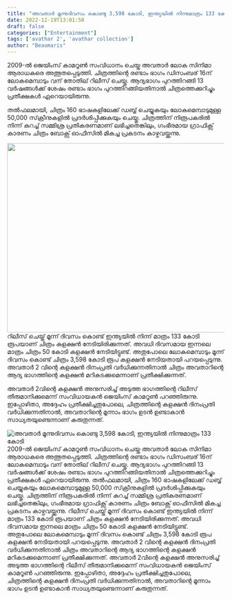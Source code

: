 ```yaml
---
title: "അവതാർ മൂന്നുദിവസം കൊണ്ടു 3,598 കോടി, ഇന്ത്യയിൽ നിന്നുമാത്രം 133 കോടി"
date: 2022-12-19T13:01:50
draft: false
categories: ["Entertainment"]
tags: ['avathar 2', 'avathar collection']
author: "Beaumaris"
---
```


2009-ൽ ജെയിംസ് കാമറൂൺ സംവിധാനം ചെയ്ത അവതാർ ലോക സിനിമാ ആരാധകരെ അത്ഭുതപ്പെടുത്തി. ചിത്രത്തിന്റെ രണ്ടാം ഭാഗം ഡിസംബര് 16ന് ലോകമെമ്പാടും വന് തോതില് റിലീസ് ചെയ്തു. ആദ്യഭാഗം പുറത്തിറങ്ങി 13 വർഷങ്ങൾക്ക് ശേഷം രണ്ടാം ഭാഗം പുറത്തിറങ്ങിയതിനാൽ ചിത്രത്തെക്കുറിച്ചും പ്രതീക്ഷകൾ ഏറെയായിരുന്നു.

തൽഫലമായി, ചിത്രം 160 ഭാഷകളിലേക്ക് ഡബ്ബ് ചെയ്യുകയും ലോകമെമ്പാടുമുള്ള 50,000 സ്‌ക്രീനുകളിൽ പ്രദർശിപ്പിക്കുകയും ചെയ്തു. ചിത്രത്തിന് നിരൂപകരിൽ നിന്ന് കുറച്ച് സമ്മിശ്ര പ്രതികരണമാണ് ലഭിച്ചതെങ്കിലും, ഗംഭീരമായ ഗ്രാഫിക്സ് കാരണം ചിത്രം ബോക്സ് ഓഫീസിൽ മികച്ച പ്രകടനം കാഴ്ചവയ്ക്കുന്നു.

<img class="size-full wp-image-367594 aligncenter" src="https://cdn.boolokam.com/articles/2022/12/fwfff-1.jpg" alt="" width="845" height="440" />റിലീസ് ചെയ്ത് മൂന്ന് ദിവസം കൊണ്ട് ഇന്ത്യയിൽ നിന്ന് മാത്രം 133 കോടി രൂപയാണ് ചിത്രം കളക്ഷൻ നേടിയിരിക്കുന്നത്. അവധി ദിവസമായ ഇന്നലെ മാത്രം ചിത്രം 50 കോടി കളക്ഷൻ നേടിയിട്ടുണ്ട്. അതുപോലെ ലോകമെമ്പാടും മൂന്ന് ദിവസം കൊണ്ട് ചിത്രം 3,598 കോടി രൂപ കളക്ഷൻ നേടിയതായി പറയപ്പെടുന്നു. അവതാർ 2 വിന്റെ കളക്ഷൻ ദിനംപ്രതി വർധിക്കുന്നതിനാൽ ചിത്രം അവതാറിന്റെ ആദ്യ ഭാഗത്തിന്റെ കളക്ഷൻ മറികടക്കുമെന്നാണ് പ്രതീക്ഷിക്കുന്നത്.

അവതാർ 2വിന്റെ കളക്ഷൻ അനുസരിച്ച് അടുത്ത ഭാഗത്തിന്റെ റിലീസ് തീരുമാനിക്കുമെന്ന് സംവിധായകൻ ജെയിംസ് കാമറൂൺ പറഞ്ഞിരുന്നു. ഇപ്പോഴിതാ, അദ്ദേഹം പ്രതീക്ഷിച്ചതുപോലെ, ചിത്രത്തിന്റെ കളക്ഷൻ ദിനംപ്രതി വർധിക്കുന്നതിനാൽ, അവതാറിന്റെ മൂന്നാം ഭാഗം ഉടൻ ഉണ്ടാകാൻ സാധ്യതയുണ്ടെന്നാണ് കരുതുന്നത്.


![അവതാർ മൂന്നുദിവസം കൊണ്ടു 3,598 കോടി, ഇന്ത്യയിൽ നിന്നുമാത്രം 133 കോടി](https://cdn.boolokam.com/articles/2022/12/fwfff-1.jpg)2009-ൽ ജെയിംസ് കാമറൂൺ സംവിധാനം ചെയ്ത അവതാർ ലോക സിനിമാ ആരാധകരെ അത്ഭുതപ്പെടുത്തി. ചിത്രത്തിന്റെ രണ്ടാം ഭാഗം ഡിസംബര് 16ന് ലോകമെമ്പാടും വന് തോതില് റിലീസ് ചെയ്തു. ആദ്യഭാഗം പുറത്തിറങ്ങി 13 വർഷങ്ങൾക്ക് ശേഷം രണ്ടാം ഭാഗം പുറത്തിറങ്ങിയതിനാൽ ചിത്രത്തെക്കുറിച്ചും പ്രതീക്ഷകൾ ഏറെയായിരുന്നു. തൽഫലമായി, ചിത്രം 160 ഭാഷകളിലേക്ക് ഡബ്ബ് ചെയ്യുകയും ലോകമെമ്പാടുമുള്ള 50,000 സ്‌ക്രീനുകളിൽ പ്രദർശിപ്പിക്കുകയും ചെയ്തു. ചിത്രത്തിന് നിരൂപകരിൽ നിന്ന് കുറച്ച് സമ്മിശ്ര പ്രതികരണമാണ് ലഭിച്ചതെങ്കിലും, ഗംഭീരമായ ഗ്രാഫിക്സ് കാരണം ചിത്രം ബോക്സ് ഓഫീസിൽ മികച്ച പ്രകടനം കാഴ്ചവയ്ക്കുന്നു. റിലീസ് ചെയ്ത് മൂന്ന് ദിവസം കൊണ്ട് ഇന്ത്യയിൽ നിന്ന് മാത്രം 133 കോടി രൂപയാണ് ചിത്രം കളക്ഷൻ നേടിയിരിക്കുന്നത്. അവധി ദിവസമായ ഇന്നലെ മാത്രം ചിത്രം 50 കോടി കളക്ഷൻ നേടിയിട്ടുണ്ട്. അതുപോലെ ലോകമെമ്പാടും മൂന്ന് ദിവസം കൊണ്ട് ചിത്രം 3,598 കോടി രൂപ കളക്ഷൻ നേടിയതായി പറയപ്പെടുന്നു. അവതാർ 2 വിന്റെ കളക്ഷൻ ദിനംപ്രതി വർധിക്കുന്നതിനാൽ ചിത്രം അവതാറിന്റെ ആദ്യ ഭാഗത്തിന്റെ കളക്ഷൻ മറികടക്കുമെന്നാണ് പ്രതീക്ഷിക്കുന്നത്. അവതാർ 2വിന്റെ കളക്ഷൻ അനുസരിച്ച് അടുത്ത ഭാഗത്തിന്റെ റിലീസ് തീരുമാനിക്കുമെന്ന് സംവിധായകൻ ജെയിംസ് കാമറൂൺ പറഞ്ഞിരുന്നു. ഇപ്പോഴിതാ, അദ്ദേഹം പ്രതീക്ഷിച്ചതുപോലെ, ചിത്രത്തിന്റെ കളക്ഷൻ ദിനംപ്രതി വർധിക്കുന്നതിനാൽ, അവതാറിന്റെ മൂന്നാം ഭാഗം ഉടൻ ഉണ്ടാകാൻ സാധ്യതയുണ്ടെന്നാണ് കരുതുന്നത്.

